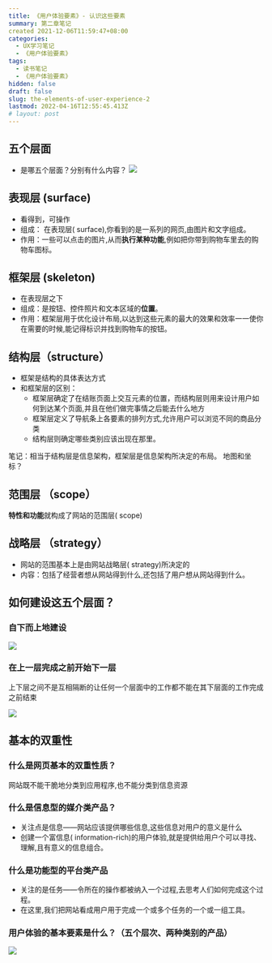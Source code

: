 ```yaml
---
title: 《用户体验要素》- 认识这些要素
summary: 第二章笔记
created 2021-12-06T11:59:47+08:00
categories:
  - UX学习笔记
  - 《用户体验要素》
tags:
  - 读书笔记
  - 《用户体验要素》
hidden: false
draft: false
slug: the-elements-of-user-experience-2
lastmod: 2022-04-16T12:55:45.413Z
# layout: post
---
```


## **五个层面**

- 是哪五个层面？分别有什么内容？
  ![](https://s2.loli.net/2021/12/06/6ghqsX3Bovb1S9N.png)

## **表现层 (surface)**

- 看得到，可操作
- 组成： 在表现层( surface),你看到的是一系列的网页,由图片和文字组成。
- 作用：一些可以点击的图片,从而**执行某种功能**,例如把你带到购物车里去的购物车图标。

## **框架层 (skeleton)**

- 在表现层之下
- 组成：是按钮、控件照片和文本区域的**位置**。
- 作用：框架层用于优化设计布局,以达到这些元素的最大的效果和效率一一使你在需要的时候,能记得标识并找到购物车的按钮。

## **结构层（structure）**

- 框架是结构的具体表达方式
- 和框架层的区别：
  - 框架层确定了在结账页面上交互元素的位置，而结构层则用来设计用户如何到达某个页面,并且在他们做完事情之后能去什么地方
  - 框架层定义了导航条上各要素的排列方式,允许用户可以浏览不同的商品分类
  - 结构层则确定哪些类别应该出现在那里。

笔记：相当于结构层是信息架构，框架层是信息架构所决定的布局。 地图和坐标？

## **范围层 （scope）**

**特性和功能**就构成了网站的范围层( scope)

## **战略层 （strategy）**

- 网站的范围基本上是由网站战略层( strategy)所决定的
- 内容：包括了经营者想从网站得到什么,还包括了用户想从网站得到什么。

## **如何建设这五个层面？**

### 自下而上地建设

![](https://s2.loli.net/2021/12/06/W53LrOJkURZT9S8.png)

### 在上一层完成之前开始下一层

上下层之间不是互相隔断的让任何一个层面中的工作都不能在其下层面的工作完成之前结束

![](https://s2.loli.net/2021/12/06/PTR5yX9H6qUZ3F7.png)

## **基本的双重性**

### 什么是网页基本的双重性质？

网站既不能干脆地分类到应用程序,也不能分类到信息资源

### 什么是信息型的媒介类产品？

- 关注点是信息——网站应该提供哪些信息,这些信息对用户的意义是什么
- 创建一个富信息( information-rich)的用户体验,就是提供给用户个可以寻找、理解,且有意义的信息组合。

### 什么是功能型的平台类产品

- 关注的是任务——令所在的操作都被纳入一个过程,去思考人们如何完成这个过程。
- 在这里,我们把网站看成用户用于完成一个或多个任务的一个或一组工具。

### 用户体验的基本要素是什么？（五个层次、两种类别的产品）

![](https://s2.loli.net/2021/12/06/6xo2IgZcqNm8au1.png)
